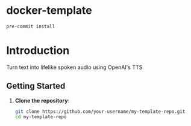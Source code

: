 # docker-template

```bash
pre-commit install
```

# Introduction

Turn text into lifelike spoken audio using OpenAI's TTS

## Getting Started

1. **Clone the repository**:
   ```bash
   git clone https://github.com/your-username/my-template-repo.git
   cd my-template-repo